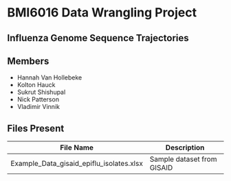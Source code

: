 # BMI6016 Data Wrangling Project
## Influenza Genome Sequence Trajectories

## Members

- Hannah Van Hollebeke
- Kolton Hauck
- Sukrut Shishupal
- Nick Patterson
- Vladimir Vinnik


## Files Present

| File Name                                 | Description                    |
| ----------------------------------------- | ------------------------------ |
| Example_Data_gisaid_epiflu_isolates.xlsx  | Sample dataset from GISAID     |
